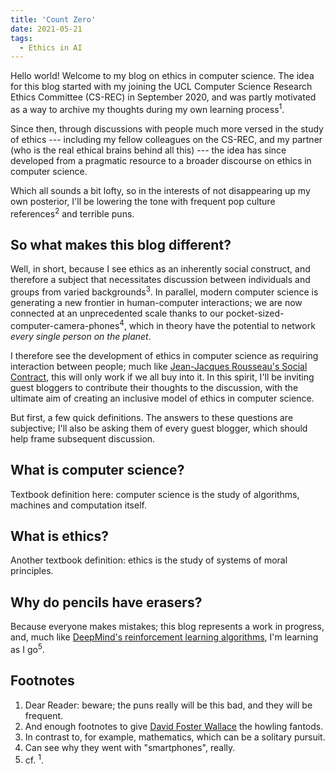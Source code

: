 ```yaml
---
title: 'Count Zero'
date: 2021-05-21
tags:
  - Ethics in AI
---
```


Hello world! Welcome to my blog on ethics in computer science. The idea for this blog started with my joining the UCL Computer Science Research Ethics Committee (CS-REC) in September 2020, and was partly motivated as a way to archive my thoughts during my own learning process<sup>1</sup>.

Since then, through discussions with people much more versed in the study of ethics --- including my fellow colleagues on the CS-REC, and my partner (who is the real ethical brains behind all this) --- the idea has since developed from a pragmatic resource to a broader discourse on ethics in computer science.

Which all sounds a bit lofty, so in the interests of not disappearing up my own posterior, I'll be lowering the tone with frequent pop culture references<sup>2</sup> and terrible puns.

So what makes this blog different?
---

Well, in short, because I see ethics as an inherently social construct, and therefore a subject that necessitates discussion between individuals and groups from varied backgrounds<sup>3</sup>. In parallel, modern computer science is generating a new frontier in human-computer interactions; we are now connected at an unprecedented scale thanks to our pocket-sized-computer-camera-phones<sup>4</sup>, which in theory have the potential to network <em>every single person on the planet</em>.

I therefore see the development of ethics in computer science as requiring interaction between people; much like [Jean-Jacques Rousseau's Social Contract](https://en.wikipedia.org/wiki/The_Social_Contract), this will only work if we all buy into it. In this spirit, I'll be inviting guest bloggers to contribute their thoughts to the discussion, with the ultimate aim of creating an inclusive model of ethics in computer science.

But first, a few quick definitions. The answers to these questions are subjective; I'll also be asking them of every guest blogger, which should help frame subsequent discussion.

What is computer science?
---

Textbook definition here: computer science is the study of algorithms, machines and computation itself.

What is ethics?
---

Another textbook definition: ethics is the study of systems of moral principles.

Why do pencils have erasers?
---

Because everyone makes mistakes; this blog represents a work in progress, and, much like [DeepMind's reinforcement learning algorithms](https://www.wired.com/2016/03/googles-ai-viewed-move-no-human-understand/), I'm learning as I go<sup>5</sup>.

Footnotes
---

1. Dear Reader: beware; the puns really will be this bad, and they will be frequent.
2. And enough footnotes to give [David Foster Wallace](https://en.wikipedia.org/wiki/Infinite_Jest) the howling fantods.
3. In contrast to, for example, mathematics, which can be a solitary pursuit.
4. Can see why they went with "smartphones", really.
5. cf. <sup>1</sup>.